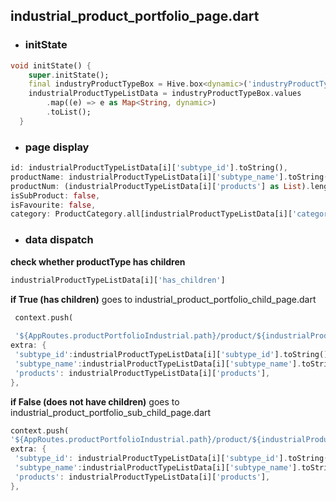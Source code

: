 ## industrial_product_portfolio_page.dart

- ### initState

```dart
void initState() {
    super.initState();
    final industryProductTypeBox = Hive.box<dynamic>('industryProductTypeBox');
    industrialProductTypeListData = industryProductTypeBox.values
        .map((e) => e as Map<String, dynamic>)
        .toList();
  }
```
- ### page display
```dart
id: industrialProductTypeListData[i]['subtype_id'].toString(),
productName: industrialProductTypeListData[i]['subtype_name'].toString(),
productNum: (industrialProductTypeListData[i]['products'] as List).length.toString(),
isSubProduct: false,
isFavourite: false,
category: ProductCategory.all[industrialProductTypeListData[i]['category'] as int],

```
- ### data dispatch
**check whether productType has children**
```dart
industrialProductTypeListData[i]['has_children']
```
**if True (has children)** 
goes to industrial_product_portfolio_child_page.dart
```dart
 context.push(
 
 '${AppRoutes.productPortfolioIndustrial.path}/product/${industrialProductTypeListData[i]['category']}/${industrialProductTypeListData[i]['subtype_id']}/',
extra: {
 'subtype_id':industrialProductTypeListData[i]['subtype_id'].toString(),
 'subtype_name':industrialProductTypeListData[i]['subtype_name'].toString(),
 'products': industrialProductTypeListData[i]['products'],
},
```
**if False (does not have children)** 
goes to industrial_product_portfolio_sub_child_page.dart

```dart
context.push(
'${AppRoutes.productPortfolioIndustrial.path}/product/${industrialProductTypeListData[i]['category']}/${industrialProductTypeListData[i]['subtype_id']}',
extra: {
 'subtype_id': industrialProductTypeListData[i]['subtype_id'].toString(),
 'subtype_name':industrialProductTypeListData[i]['subtype_name'].toString(),
 'products': industrialProductTypeListData[i]['products'],
},
```

